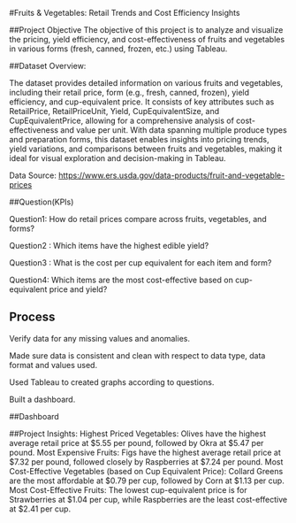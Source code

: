 #Fruits & Vegetables: Retail Trends and Cost Efficiency Insights 

##Project Objective 
The objective of this project is to analyze and visualize the pricing, yield efficiency, and cost-effectiveness of fruits and vegetables in various forms (fresh, canned, frozen, etc.) using Tableau. 

##Dataset Overview: 

The dataset provides detailed information on various fruits and vegetables, including their retail price, form (e.g., fresh, canned, frozen), yield efficiency, and cup-equivalent price. It consists of key attributes such as RetailPrice, RetailPriceUnit, Yield, CupEquivalentSize, and CupEquivalentPrice, allowing for a comprehensive analysis of cost-effectiveness and value per unit. With data spanning multiple produce types and preparation forms, this dataset enables insights into pricing trends, yield variations, and comparisons between fruits and vegetables, making it ideal for visual exploration and decision-making in Tableau. 

Data Source: https://www.ers.usda.gov/data-products/fruit-and-vegetable-prices 
 

##Question(KPIs) 

Question1: How do retail prices compare across fruits, vegetables, and forms? 

Question2 : Which items have the highest edible yield? 

Question3 : What is the cost per cup equivalent for each item and form? 

Question4: Which items are the most cost-effective based on cup-equivalent price and yield? 

## Process 

Verify data for any missing values and anomalies. 

Made sure data is consistent and clean with respect to data type, data format and values used. 

Used Tableau to created graphs according to questions. 

Built a dashboard. 

##Dashboard 

 

##Project Insights: 
Highest Priced Vegetables: Olives have the highest average retail price at $5.55 per pound, followed by Okra at $5.47 per pound. 
Most Expensive Fruits: Figs have the highest average retail price at $7.32 per pound, followed closely by Raspberries at $7.24 per pound. 
Most Cost-Effective Vegetables (based on Cup Equivalent Price): Collard Greens are the most affordable at $0.79 per cup, followed by Corn at $1.13 per cup. 
Most Cost-Effective Fruits: The lowest cup-equivalent price is for Strawberries at $1.04 per cup, while Raspberries are the least cost-effective at $2.41 per cup. 
